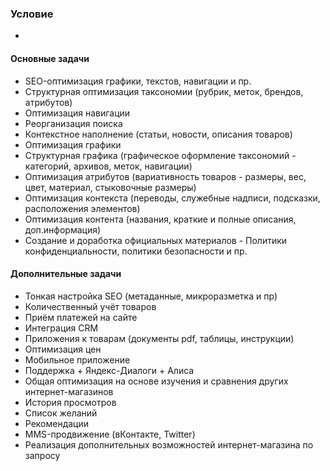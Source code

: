 ### Условие
- 

#### Основные задачи
- SEO-оптимизация графики, текстов, навигации и пр.
- Структурная оптимизация таксономии (рубрик, меток, брендов, атрибутов)
- Оптимизация навигации
- Реорганизация поиска
- Контекстное наполнение (статьи, новости, описания товаров)
- Оптимизация графики
- Структурная графика (графическое оформление таксономий - категорий, архивов, меток, навигации)
- Оптимизация атрибутов (вариативность товаров - размеры, вес, цвет, материал, стыковочные размеры)
- Оптимизация контекста (переводы, служебные надписи, подсказки, расположения элементов)
- Оптимизация контента (названия, краткие и полные описания, доп.информация)
- Создание и доработка официальных материалов - Политики конфиденциальности, политики безопасности и пр.

#### Дополнительные задачи
- Тонкая настройка SEO (метаданные, микроразметка и пр)
- Количественный учёт товаров
- Приём платежей на сайте
- Интеграция CRM
- Приложения к товарам (документы pdf, таблицы, инструкции)
- Оптимизация цен
- Мобильное приложение
- Поддержка + Яндекс-Диалоги + Алиса
- Общая оптимизация на основе изучения и сравнения других интернет-магазинов
- История просмотров
- Список желаний
- Рекомендации
- MMS-продвижение (вКонтакте, Twitter)
- Реализация дополнительных возможностей интернет-магазина по запросу
